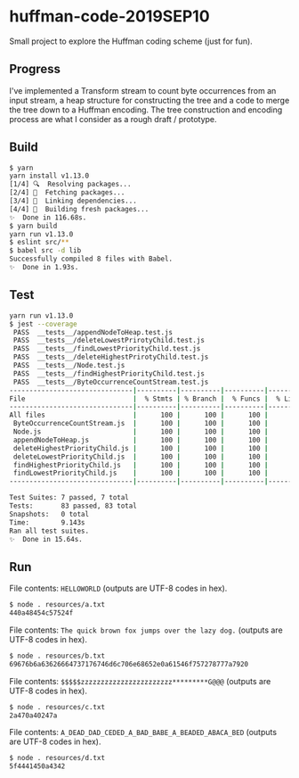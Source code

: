 # huffman-code-2019SEP10

Small project to explore the Huffman coding scheme (just for fun).

## Progress

I've implemented a Transform stream to count byte occurrences from an input stream, a heap structure for constructing the tree and a code to merge the tree down to a Huffman encoding. The tree construction and encoding process are what I consider as a rough draft / prototype.

## Build

```bash
$ yarn
yarn install v1.13.0
[1/4] 🔍  Resolving packages...
[2/4] 🚚  Fetching packages...
[3/4] 🔗  Linking dependencies...
[4/4] 🔨  Building fresh packages...
✨  Done in 116.68s.
$ yarn build
yarn run v1.13.0
$ eslint src/**
$ babel src -d lib
Successfully compiled 8 files with Babel.
✨  Done in 1.93s.
```

## Test

```bash
yarn run v1.13.0
$ jest --coverage
 PASS  __tests__/appendNodeToHeap.test.js
 PASS  __tests__/deleteLowestPrirotyChild.test.js
 PASS  __tests__/findLowestPriorityChild.test.js
 PASS  __tests__/deleteHighestPrirotyChild.test.js
 PASS  __tests__/Node.test.js
 PASS  __tests__/findHighestPriorityChild.test.js
 PASS  __tests__/ByteOccurrenceCountStream.test.js
-------------------------------|----------|----------|----------|----------|-------------------|
File                           |  % Stmts | % Branch |  % Funcs |  % Lines | Uncovered Line #s |
-------------------------------|----------|----------|----------|----------|-------------------|
All files                      |      100 |      100 |      100 |      100 |                   |
 ByteOccurrenceCountStream.js  |      100 |      100 |      100 |      100 |                   |
 Node.js                       |      100 |      100 |      100 |      100 |                   |
 appendNodeToHeap.js           |      100 |      100 |      100 |      100 |                   |
 deleteHighestPriorityChild.js |      100 |      100 |      100 |      100 |                   |
 deleteLowestPriorityChild.js  |      100 |      100 |      100 |      100 |                   |
 findHighestPriorityChild.js   |      100 |      100 |      100 |      100 |                   |
 findLowestPriorityChild.js    |      100 |      100 |      100 |      100 |                   |
-------------------------------|----------|----------|----------|----------|-------------------|

Test Suites: 7 passed, 7 total
Tests:       83 passed, 83 total
Snapshots:   0 total
Time:        9.143s
Ran all test suites.
✨  Done in 15.64s.
```

## Run

File contents: `HELLOWORLD` (outputs are UTF-8 codes in hex).

```bash
$ node . resources/a.txt
440a48454c57524f
```

File contents: `The quick brown fox jumps over the lazy dog.` (outputs are UTF-8 codes in hex).

```bash
$ node . resources/b.txt
69676b6a63626664737176746d6c706e68652e0a61546f757278777a7920
```

File contents: `$$$$$zzzzzzzzzzzzzzzzzzzzzzz*********G@@@` (outputs are UTF-8 codes in hex).

```bash
$ node . resources/c.txt
2a470a40247a
```

File contents: `A_DEAD_DAD_CEDED_A_BAD_BABE_A_BEADED_ABACA_BED` (outputs are UTF-8 codes in hex).

```bash
$ node . resources/d.txt
5f4441450a4342
```
